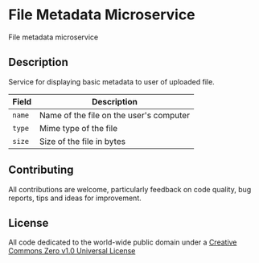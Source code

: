 # File Metadata Microservice

File metadata microservice

## Description

Service for displaying basic metadata to user of uploaded file.

| Field  | Description                             |
| ------ | --------------------------------------- |
| `name` | Name of the file on the user's computer |
| `type` | Mime type of the file                   |
| `size` | Size of the file in bytes               |

## Contributing

All contributions are welcome, particularly feedback on code quality, bug reports, tips and ideas for improvement.

## License

All code dedicated to the world-wide public domain under a [Creative Commons Zero v1.0 Universal License](https://creativecommons.org/publicdomain/zero/1.0/)
